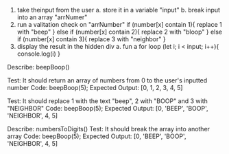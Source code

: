 1. take theinput from the user
  a. store it in a variable "input"
  b. break input into an array "arrNumer"
2. run a valitation check on "arrNumber"
  if (number[x] contain 1){
    replace 1 with "beep"
  } else if (number[x] contain 2){
    replace 2 with "bloop"
  }  else if (number[x] contain 3){
    replace 3 with "neighbor"
  }
3. display the result in the hidden div
  a. fun a for loop
    (let i; i < input; i++){
      console.log(i)
    }

Describe: beepBoop()

Test: It should return an array of numbers from 0 to the user's inputted number
Code: beepBoop(5);
Expected Output: [0, 1, 2, 3, 4, 5]

Test: It should replace 1 with the text "beep", 2 with "BOOP" and 3 with "NEIGHBOR"
Code: beepBoop(5);
Expected Output: [0, 'BEEP', 'BOOP', 'NEIGHBOR', 4, 5]

Describe: numbersToDigits()
Test: It should break the array into another array
Code: beepBoop(5);
Expected Output: [0, 'BEEP', 'BOOP', 'NEIGHBOR', 4, 5]